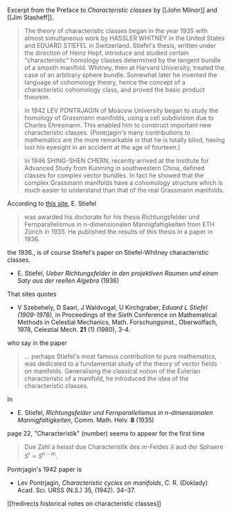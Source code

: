 Excerpt from the Preface to _Characteristic classes_ by [[John Milnor]] and [[Jim Stasheff]].

> The theory of characteristic classes began in the year 1935 with almost simultaneous work by HASSLER WHITNEY in the United States and EDUARD STIEFEL in Switzerland. Stiefel's thesis, written under the direction of Heinz Hopf, introduce and studied certain "characteristic" homology classes determined by the tangent bundle of a smooth manifold. Whitney, then at Harvard University, treated the case of an arbitrary sphere bundle. Somewhat later he invented the language of cohomology theory, hence the concept of a characteristic cohomology class, and proved the basic product theorem.

>In 1942 LEV PONTRJAGIN of Moscow University began to study the homology of Grassmann manifolds, using a cell subdivision due to Charles Ehresmann. This enabled him to construct important new characteristic classes. (Pontrjagin's many contributions to mathematics are the more remarkable in that he is totally blind, having lost his eyesight in an accident at the age of fourteen.)

> In 1946 SHING-SHEN CHERN, recently arrived at the Institute for Advanced Study from Kunming in southwestern China, defined  classes for complex vector bundles. In fact he showed that the complex Grassmann manifolds have a cohomology structure which is much easier to understand than that of the real Grassmann manifolds.

According to [this site](http://www-history.mcs.st-and.ac.uk/Biographies/Stiefel.html), E. Stiefel

> was awarded his doctorate for his thesis Richtungsfelder und Fernparallelismus in n-dimensionalen Mannigfaltigkeiten from ETH Z&#252;rich in 1935. He published the results of this thesis in a paper in 1936.

the 1936., is of course Stiefel's paper on Stiefel-Whitney characteristic classes.

* E. Stiefel, _Ueber Richtungsfelder in den projektiven Raumen und einen Saty aus der reellen Algebra_ (1936)



That sites quotes

* V Szebehely, D Saari, J Waldvogal, U Kirchgraber, _Eduard L Stiefel (1909-1978)_, in Proceedings of the Sixth Conference on Mathematical Methods in Celestial Mechanics, Math. Forschungsinst., Oberwolfach, 1978, Celestial Mech. __21__ (1) (1980), 3-4.

who say in the paper 

> ... perhaps Stiefel's most famous contribution to pure mathematics, was dedicated to a fundamental study of the theory of vector fields on manifolds. Generalising the classical notion of the Eulerian characteristic of a manifold, he introduced the idea of the characteristic classes. 

In 

* E. Stiefel, _RIchtungsfelder und Fernparallelismus in $n$-dimensionalen Mannigfaltigkeiten_, Comm. Math. Helv. __8__ (1935)

page 22, "Characteristik" (number) seems to appear for the first time

> Due Zahl a heisst due Characteristik des $m$-Feldes $\mathfrak{F}$ aud der Sphaere $S^r = S^{n-m}$.

Pontrjagin's 1942 paper is 

* Lev Pontrjagin, _Characteristic cycles on manifolds_, C. R. (Doklady) Acad. Sci. URSS (N.S.) 35, (1942). 34&#8211;37. 

[[!redirects historical notes on characteristic classes]]
